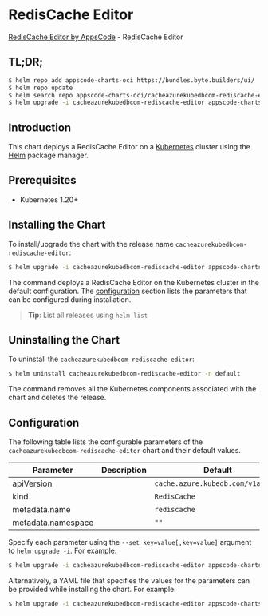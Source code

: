 # RedisCache Editor

[RedisCache Editor by AppsCode](https://byte.builders) - RedisCache Editor

## TL;DR;

```bash
$ helm repo add appscode-charts-oci https://bundles.byte.builders/ui/
$ helm repo update
$ helm search repo appscode-charts-oci/cacheazurekubedbcom-rediscache-editor --version=v0.4.20
$ helm upgrade -i cacheazurekubedbcom-rediscache-editor appscode-charts-oci/cacheazurekubedbcom-rediscache-editor -n default --create-namespace --version=v0.4.20
```

## Introduction

This chart deploys a RedisCache Editor on a [Kubernetes](http://kubernetes.io) cluster using the [Helm](https://helm.sh) package manager.

## Prerequisites

- Kubernetes 1.20+

## Installing the Chart

To install/upgrade the chart with the release name `cacheazurekubedbcom-rediscache-editor`:

```bash
$ helm upgrade -i cacheazurekubedbcom-rediscache-editor appscode-charts-oci/cacheazurekubedbcom-rediscache-editor -n default --create-namespace --version=v0.4.20
```

The command deploys a RedisCache Editor on the Kubernetes cluster in the default configuration. The [configuration](#configuration) section lists the parameters that can be configured during installation.

> **Tip**: List all releases using `helm list`

## Uninstalling the Chart

To uninstall the `cacheazurekubedbcom-rediscache-editor`:

```bash
$ helm uninstall cacheazurekubedbcom-rediscache-editor -n default
```

The command removes all the Kubernetes components associated with the chart and deletes the release.

## Configuration

The following table lists the configurable parameters of the `cacheazurekubedbcom-rediscache-editor` chart and their default values.

|     Parameter      | Description |                   Default                    |
|--------------------|-------------|----------------------------------------------|
| apiVersion         |             | <code>cache.azure.kubedb.com/v1alpha1</code> |
| kind               |             | <code>RedisCache</code>                      |
| metadata.name      |             | <code>rediscache</code>                      |
| metadata.namespace |             | <code>""</code>                              |


Specify each parameter using the `--set key=value[,key=value]` argument to `helm upgrade -i`. For example:

```bash
$ helm upgrade -i cacheazurekubedbcom-rediscache-editor appscode-charts-oci/cacheazurekubedbcom-rediscache-editor -n default --create-namespace --version=v0.4.20 --set apiVersion=cache.azure.kubedb.com/v1alpha1
```

Alternatively, a YAML file that specifies the values for the parameters can be provided while
installing the chart. For example:

```bash
$ helm upgrade -i cacheazurekubedbcom-rediscache-editor appscode-charts-oci/cacheazurekubedbcom-rediscache-editor -n default --create-namespace --version=v0.4.20 --values values.yaml
```
